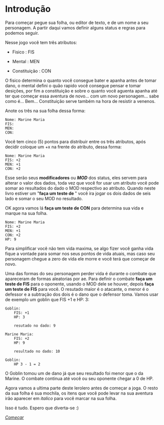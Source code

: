# Introdução

Para começar pegue sua folha, ou editor de texto, e de um nome a seu personagem. A partir daqui vamos definir alguns status e regras para podemos seguir.

Nesse jogo você tem três atributos:

* Fisico : FIS

* Mental : MEN

* Constituição : CON

O fisico determina o quanto você consegue bater e apanha antes de tomar dano, o mental defini o quão rapido você consegue pensar e tomar desições, por fim a constituição e sobre o quanto você aguenta apanha até ter que começar essa aventura de novo... com um novo personagem... sabe como é... Bem... Constituição serve também na hora de resistir a venenos.

Anote os três na sua folha dessa forma:
	
	Nome: Marine Maria
	FIS:
	MEN:
	CON:

Você tem cinco (5) pontos para distribuir entre os três atributos, após decidir coloque um +x na frente do atributo, dessa forma:

	Nome: Marine Maria
	FIS: +2
	MEN: +1
	CON: +2

Esse serão seus **modificadores** ou **_MOD_** dos status, eles servem para alterar o valor dos dados, toda vez que você for usar um atributo você pode somar ao resultados do dado o MOD respectivo ao atributo. Quando neste livro estiver um "**faça um teste de _<atributo>_**" você ira jogar os dois dados de seis lado e somar o seu MOD no resultado. 

OK agora vamos lá **faça um teste de CON** para determina sua vida e marque na sua folha. 

	Nome: Marine Maria
	FIS: +2
	MEN: +1
	CON: +2
	HP: 9

Para simplificar você não tem vida maxima, se algo fizer você ganha vida fique a vontade para somar nos seus pontos de vida atuais, mas caso seu personagem chegue a zero de vida ele morre e você terá que começar de novo.

Uma das formas do seu personagem perder vida é durante o combate que apareceram de formas aleatorias por ae. Para definir o combate **faça um teste de FIS** para o oponente, usando o MOD dele se houver, depois **faça um teste de FIS** para você. O resutado maior é o atacante,  o menor é o defessor e a subtração dos dois é o dano que o defensor toma. Vamos usar de exemplo um goblin que FIS +1 e HP: 3: 

	Goblin:
		FIS: +1
		HP: 3
		
		resutado no dado: 9
	
	Marine Maria:
		FIS: +2
		HP: 9
		
		resultado no dado: 10
	
	Goblin:
		HP 3 - 1 = 2

O Goblin tomou um de dano já que seu resultado foi menor que o da Marine. O combate continua até você ou seu oponente chegar a 0 de HP.

Agora vamos a ultima parte deste lerolero antes de começar a joga. O resto da sua folha é sua mochila, os itens que você pode levar na sua aventura irão aparecer em _italico_ para você marcar na sua folha.

Isso é tudo. Espero que diverta-se :)

*[Começar](./umnovodia.md)*